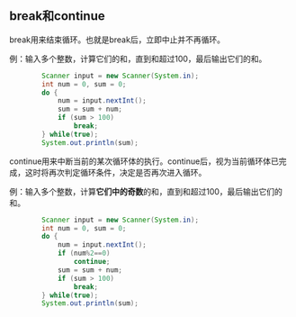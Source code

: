 ## break和continue

break用来结束循环。也就是break后，立即中止并不再循环。

例：输入多个整数，计算它们的和，直到和超过100，最后输出它们的和。

```java
        Scanner input = new Scanner(System.in);
        int num = 0, sum = 0;
        do {
            num = input.nextInt();
            sum = sum + num;
            if (sum > 100)
                break;
        } while(true);
        System.out.println(sum);
```

continue用来中断当前的某次循环体的执行。continue后，视为当前循环体已完成，这时将再次判定循环条件，决定是否再次进入循环。

例：输入多个整数，计算**它们中的奇数**的和，直到和超过100，最后输出它们的和。

```java
        Scanner input = new Scanner(System.in);
        int num = 0, sum = 0;
        do {
            num = input.nextInt();
            if (num%2==0)
                continue;
            sum = sum + num;
            if (sum > 100)
                break;
        } while(true);
        System.out.println(sum);
```

